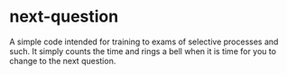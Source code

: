 # next-question
A simple code intended for training to exams of selective processes and such. It simply counts the time and rings a bell when it is time for you to change to the next question.
